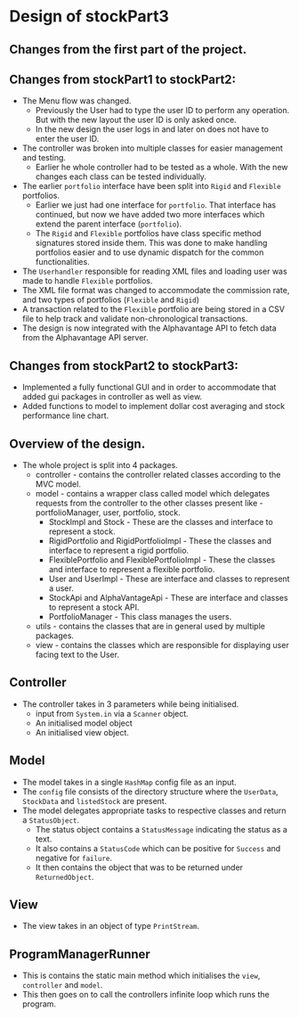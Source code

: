 # Design of stockPart3

## Changes from the first part of the project.

## Changes from stockPart1 to stockPart2:
* The Menu flow was changed.
  * Previously the User had to type the user ID to perform any operation. But with the new layout the user ID is only asked once.
  * In the new design the user logs in and later on does not have to enter the user ID.
* The controller was broken into multiple classes for easier management and testing.
  * Earlier he whole controller had to be tested as a whole. With the new changes each class can be tested individually.
* The earlier `portfolio` interface have been split into `Rigid` and `Flexible` portfolios.
  * Earlier we just had one interface for `portfolio`. That interface has continued, but now we have
  added two more interfaces which extend the parent interface (`portfolio`).
  * The `Rigid` and `Flexible` portfolios have class specific method signatures stored inside them.
  This was done to make handling portfolios easier and to use dynamic dispatch for the common functionalities.
* The `Userhandler` responsible for reading XML files and loading user was made to handle `Flexible` portfolios.
* The XML file format was changed to accommodate the commission rate, and two types of portfolios (`Flexible` and `Rigid`)
* A transaction related to the `Flexible` portfolio are being stored in a CSV file to help track and validate non-chronological
transactions.
* The design is now integrated with the Alphavantage API to fetch data from the Alphavantage API server.

## Changes from stockPart2 to stockPart3:
* Implemented a fully functional GUI and in order to accommodate that added gui packages in controller as well as view.
* Added functions to model to implement dollar cost averaging and stock performance line chart.

## Overview of the design.
* The whole project is split into 4 packages.
  * controller - contains the controller related classes according to the MVC model.
  * model - contains a wrapper class called model which delegates requests from the controller
  to the other classes present like - portfolioManager, user, portfolio, stock.
    * StockImpl and Stock - These are the classes and interface to represent a stock.
    * RigidPortfolio and RigidPortfolioImpl - These the classes and interface to represent a rigid portfolio.
    * FlexiblePortfolio and FlexiblePortfolioImpl - These the classes and interface to represent a flexible portfolio.
    * User and UserImpl - These are interface and classes to represent a user.
    * StockApi and AlphaVantageApi - These are interface and classes to represent a stock API.
    * PortfolioManager - This class manages the users. 
  * utils - contains the classes that are in general used by multiple packages.
  * view - contains the classes which are responsible for displaying user facing text to the User.


## Controller
* The controller takes in 3 parameters while being initialised.
  * input from `System.in` via a `Scanner` object.
  * An initialised model object
  * An initialised view object.

## Model
* The model takes in a single `HashMap` config file as an input.
* The `config` file consists of the directory structure where the `UserData`, `StockData` and `listedStock` are present.
* The model delegates appropriate tasks to respective classes and return a `StatusObject`.<br>
  * The status object contains a `StatusMessage` indicating the status as a text.
  * It also contains a `StatusCode` which can be positive for `Success` and negative for `failure`.
  * It then contains the object that was to be returned under `ReturnedObject`.


## View
* The view takes in an object of type `PrintStream`.

## ProgramManagerRunner
* This is contains the static main method which initialises the `view`, `controller` and `model`.
* This then goes on to call the controllers infinite loop which runs the program.

